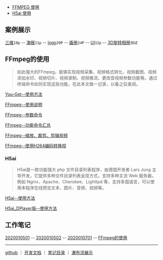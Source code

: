 
- [FFMPEG 使用](#FFmpeg的使用)
- [H5ai 使用](#H5ai)

## 案例展示

[三维](文章/平衡车-动动三维.markdown)`10p`
-- [海报](文章/产品海报[11p].markdown)`11p`
-- [logo](文章/金融logo[20P].markdown)`20P`
-- [画册](文章/植保无人机画册[24P].markdown)`24P`
-- [UI](文章/UI.markdown)`12p`
-- [3D旋转相册](文章/3D旋转.markdown)`测试`

## FFmpeg的使用

> 如此强大的FFmpeg，能够实现视频采集、视频格式转化、视频截图、视频添加水印、视频切片、视频录制、视频推流、更改音视频参数功能等。通过终端命令如何实现这些功能，在此本文做一记录，以备之后查阅。

[You-Get--使用方法](文章/You-Get使用方法.markdown)

[FFmpeg--使用说明](文章/FFmpeg使用说明.markdown)

[FFmpeg--参数命令](文章/FFmpeg参数命令.markdown)

[FFmpeg--功能命令汇总](文章/FFmpeg功能命令汇总.markdown)

[FFmpeg--缩放、裁剪、剪辑视频](文章/ffmpeg缩放、裁剪、剪辑视频.markdown)

[FFmpeg--使用H264编码转换视](文章/FFmpeg使用H264编码转换视.markdown)

### H5ai

> H5ai是一款功能强大 php 文件目录列表程序，由德国开发者 Lars Jung 主导开发，它提供多种文件目录列表呈现方式，支持多种主流 Web 服务器，例如 Nginx、Apache、Cherokee、Lighttpd 等，支持多国语言，可以使用本程序在线预览文本、图片、音频、视频等。

[H5ai--使用方法](文章/H5ai.markdown)

[H5ai_DPlayer版--使用方法](文章/开源H5ai(DPlayer版).markdown)

## 工作笔记

[2020010501](文章/2020010501.markdown)
-- [2020010502](文章/2020010502.markdown)
-- [2020010701](文章/20200107.markdown)
-- [FFmpeg的使用](文章/FFmpeg的使用.markdown)




------
[github](https://github.com/wk6111) ｜ [开发文档](https://guides.github.com/features/mastering-markdown/)  ｜  [笔记目录](笔记目录.markdown) ｜ [瀑布流展示](瀑布流.md)
